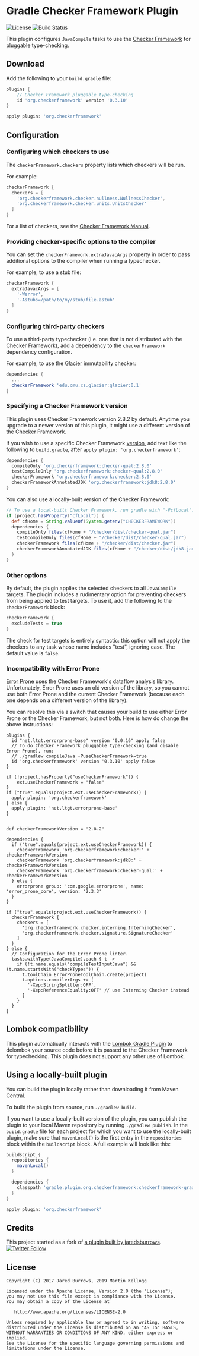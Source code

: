 # Gradle Checker Framework Plugin

[![License](https://img.shields.io/badge/license-apache%202.0-blue.svg)](http://www.apache.org/licenses/LICENSE-2.0)
[![Build Status](https://travis-ci.com/kelloggm/checkerframework-gradle-plugin.svg?branch=master)](https://travis-ci.com/kelloggm/checkerframework-gradle-plugin)

This plugin configures `JavaCompile` tasks to use the [Checker Framework](https://checkerframework.org) for pluggable type-checking.

## Download

Add the following to your `build.gradle` file:

```groovy
plugins {
    // Checker Framework pluggable type-checking
    id 'org.checkerframework' version '0.3.10'
}

apply plugin: 'org.checkerframework'
```

## Configuration

### Configuring which checkers to use

The `checkerFramework.checkers` property lists which checkers will be run.

For example:

```groovy
checkerFramework {
  checkers = [
    'org.checkerframework.checker.nullness.NullnessChecker',
    'org.checkerframework.checker.units.UnitsChecker'
  ]
}
```

For a list of checkers, see the [Checker Framework Manual](https://checkerframework.org/manual/#introduction).

### Providing checker-specific options to the compiler

You can set the `checkerFramework.extraJavacArgs` property in order to pass additional options to the compiler when running
a typechecker.

For example, to use a stub file:

```groovy
checkerFramework {
  extraJavacArgs = [
    '-Werror',
    '-Astubs=/path/to/my/stub/file.astub'
  ]
}
```

### Configuring third-party checkers

To use a third-party typechecker (i.e. one that is not distributed with the Checker Framework),
add a dependency to the `checkerFramework` dependency configuration.

For example, to use the [Glacier](http://mcoblenz.github.io/Glacier/) immutability checker:

```groovy
dependencies {
  ...
  checkerFramework 'edu.cmu.cs.glacier:glacier:0.1'
}
```

### Specifying a Checker Framework version

This plugin uses Checker Framework version 2.8.2 by default.
Anytime you upgrade to a newer version of this plugin,
it might use a different version of the Checker Framework.

If you wish to use a specific Checker Framework
[version](https://github.com/typetools/checker-framework/releases),
add text like the following to `build.gradle`, after `apply plugin: 'org.checkerframework'`:

```groovy
dependencies {
  compileOnly 'org.checkerframework:checker-qual:2.8.0'
  testCompileOnly 'org.checkerframework:checker-qual:2.8.0'
  checkerFramework 'org.checkerframework:checker:2.8.0'
  checkerFrameworkAnnotatedJDK 'org.checkerframework:jdk8:2.8.0'
}
```

You can also use a locally-built version of the Checker Framework:

```groovy
// To use a local-built Checker Framework, run gradle with "-PcfLocal".
if (project.hasProperty("cfLocal")) {
  def cfHome = String.valueOf(System.getenv("CHECKERFRAMEWORK"))
  dependencies {
    compileOnly files(cfHome + "/checker/dist/checker-qual.jar")
    testCompileOnly files(cfHome + "/checker/dist/checker-qual.jar")
    checkerFramework files(cfHome + "/checker/dist/checker.jar")
    checkerFrameworkAnnotatedJDK files(cfHome + "/checker/dist/jdk8.jar")
  }
}
```

### Other options

By default, the plugin applies the selected checkers to all `JavaCompile` targets.
The plugin includes a rudimentary option for preventing checkers from being applied
to test targets. To use it, add the following to the `checkerFramework` block:

```groovy
checkerFramework {
  excludeTests = true
}
```

The check for test targets is entirely syntactic: this option will not apply the checkers
to any task whose name includes "test", ignoring case. The default value is `false`.

### Incompatibility with Error Prone

[Error Prone](https://errorprone.info/)
uses the Checker Framework's dataflow analysis library.
Unfortunately, Error Prone uses an old version of the library, so you
cannot use both Error Prone and the current Checker Framework (because each
one depends on a different version of the library).

You can resolve this via a switch that causes your build to use either
Error Prone or the Checker Framework, but not both.
Here is how do change the above instructions:


```
plugins {
  id "net.ltgt.errorprone-base" version "0.0.16" apply false
  // To do Checker Framework pluggable type-checking (and disable Error Prone), run:
  // ./gradlew compileJava -PuseCheckerFramework=true
  id 'org.checkerframework' version '0.3.10' apply false
}

if (!project.hasProperty("useCheckerFramework")) {
    ext.useCheckerFramework = "false"
}
if ("true".equals(project.ext.useCheckerFramework)) {
  apply plugin: 'org.checkerframework'
} else {
  apply plugin: 'net.ltgt.errorprone-base'
}


def checkerFrameworkVersion = "2.8.2"

dependencies {
  if ("true".equals(project.ext.useCheckerFramework)) {
    checkerFramework 'org.checkerframework:checker:' + checkerFrameworkVersion
    checkerFramework 'org.checkerframework:jdk8:' + checkerFrameworkVersion
    checkerFramework 'org.checkerframework:checker-qual:' + checkerFrameworkVersion
  } else {
    errorprone group: 'com.google.errorprone', name: 'error_prone_core', version: '2.3.3'
  }
}

if ("true".equals(project.ext.useCheckerFramework)) {
  checkerFramework {
    checkers = [
      'org.checkerframework.checker.interning.InterningChecker',
      'org.checkerframework.checker.signature.SignatureChecker'
    ]
  }
} else {
  // Configuration for the Error Prone linter.
  tasks.withType(JavaCompile).each { t ->
    if (!t.name.equals("compileTestInputJava") && !t.name.startsWith("checkTypes")) {
      t.toolChain ErrorProneToolChain.create(project)
      t.options.compilerArgs += [
        '-Xep:StringSplitter:OFF',
        '-Xep:ReferenceEquality:OFF' // use Interning Checker instead
      ]
    }
  }
}
```

## Lombok compatibility

This plugin automatically interacts with
the [Lombok Gradle Plugin](https://plugins.gradle.org/plugin/io.freefair.lombok)
to delombok your source code before it is passed to the Checker Framework
for typechecking. This plugin does not support any other use of Lombok.

## Using a locally-built plugin

You can build the plugin locally rather than downloading it from Maven Central.

To build the plugin from source, run `./gradlew build`.

If you want to use a locally-built version of the plugin, you can publish the plugin to your
local Maven repository by running `./gradlew publish`. In the `build.gradle` file for each
project for which you want to use the locally-built plugin, make sure that `mavenLocal()`
is the first entry in the `repositories` block within the `buildscript` block. A full example
will look like this:

```groovy
buildscript {
  repositories {
    mavenLocal()
  }

  dependencies {
    classpath 'gradle.plugin.org.checkerframework:checkerframework-gradle-plugin:0.3.10-SNAPSHOT'
  }
}

apply plugin: 'org.checkerframework'
```

## Credits

This project started as a fork of [a plugin built by jaredsburrows](https://github.com/jaredsburrows/gradle-checker-framework-plugin).
[![Twitter Follow](https://img.shields.io/twitter/follow/jaredsburrows.svg?style=social)](https://twitter.com/jaredsburrows)


## License

    Copyright (C) 2017 Jared Burrows, 2019 Martin Kellogg

    Licensed under the Apache License, Version 2.0 (the "License");
    you may not use this file except in compliance with the License.
    You may obtain a copy of the License at

       http://www.apache.org/licenses/LICENSE-2.0

    Unless required by applicable law or agreed to in writing, software
    distributed under the License is distributed on an "AS IS" BASIS,
    WITHOUT WARRANTIES OR CONDITIONS OF ANY KIND, either express or implied.
    See the License for the specific language governing permissions and
    limitations under the License.
